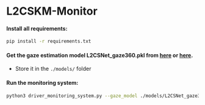 # L2CSKM-Monitor

#### Install all requirements:
```bash
pip install -r requirements.txt 
```

#### Get the gaze estimation model L2CSNet_gaze360.pkl from [here](https://drive.google.com/drive/folders/17p6ORr-JQJcw-eYtG2WGNiuS_qVKwdWd?usp=sharing) or [here](https://github.com/Ahmednull/L2CS-Net).
* Store it in the `./models/` folder


#### Run the monitoring system:
```bash
python3 driver_monitoring_system.py --gaze_model ./models/L2CSNet_gaze360.pkl --gpu 0 --video_source {{SOURCE}} --video_output {{OUTPUT}} --attention_model ./models/gnb.pkl
```

